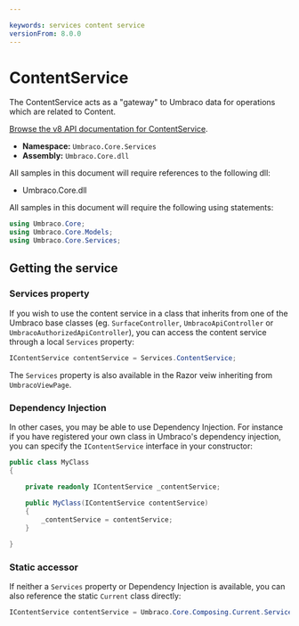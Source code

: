 ```yaml
---

keywords: services content service
versionFrom: 8.0.0
---
```


# ContentService

The ContentService acts as a "gateway" to Umbraco data for operations which are related to Content.

[Browse the v8 API documentation for ContentService](https://our.umbraco.com/apidocs/v8/csharp/api/Umbraco.Core.Services.IContentService.html).

 * **Namespace:** `Umbraco.Core.Services`
 * **Assembly:** `Umbraco.Core.dll`

All samples in this document will require references to the following dll:

* Umbraco.Core.dll

All samples in this document will require the following using statements:

```csharp
using Umbraco.Core;
using Umbraco.Core.Models;
using Umbraco.Core.Services;
```

## Getting the service

### Services property
If you wish to use the content service in a class that inherits from one of the Umbraco base classes (eg. `SurfaceController`, `UmbracoApiController` or `UmbracoAuthorizedApiController`), you can access the content service through a local `Services` property:

```csharp
IContentService contentService = Services.ContentService;
```

The `Services` property is also available in the Razor veiw inheriting from `UmbracoViewPage`.

### Dependency Injection

In other cases, you may be able to use Dependency Injection. For instance if you have registered your own class in Umbraco's dependency injection, you can specify the `IContentService` interface in your constructor:

```csharp
public class MyClass
{

    private readonly IContentService _contentService;
    
    public MyClass(IContentService contentService)
    {
        _contentService = contentService;
    }

}
```

### Static accessor

If neither a `Services` property or Dependency Injection is available, you can also reference the static `Current` class directly:

```csharp
IContentService contentService = Umbraco.Core.Composing.Current.Services.ContentService;
```
